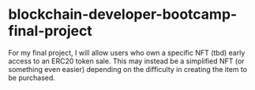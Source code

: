 # blockchain-developer-bootcamp-final-project
For my final project, I will allow users who own a specific NFT (tbd) early access to an ERC20 token sale. This may instead be a simplified NFT (or something even easier) depending on the difficulty in creating the item to be purchased.
